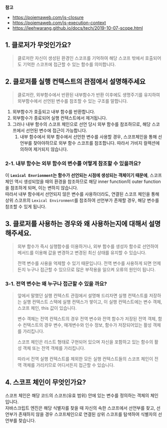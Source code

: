 **참고**

- https://poiemaweb.com/js-closure
- https://poiemaweb.com/js-execution-context
- https://leehwarang.github.io/docs/tech/2019-10-07-scope.html



## 1. 클로저가 무엇인가요?

> 클로저란 자신이 생성된 환경인 스코프를 기억하여 해당 스코프 밖에서 호출되어도 기억한 스코프에 접근할 수 있는 함수를 의미합니다.

## 2. 클로저를 실행 컨텍스트의 관점에서 설명해주세요

> 클로저란, 외부함수에서 반환된 내부함수가 반환 이후에도 생명주기를 유지하여 외부함수에서 선언된 변수를 참조할 수 있는 구조를 말합니다.

1. 외부함수가 호출되고 내부 함수를 반환합니다.
2. 외부함수가 종료되어 실행 컨텍스트에서 제거됩니다.
3. 그러나 내부 함수의 스코프 체인으로 선언 당시 외부 함수를 참조하므로, 해당 스코프에서 선언된 변수에 접근이 가능합니다. 
   1. 내부 함수에서 외부 함수에서 선언한 변수를 사용할 경우, 스코프체인을 통해 선언부를 찾아야하므로 외부 함수 스코프를 참조합니다. 따라서 가비지 컬렉션에 의하여 제거되지 않습니다.



### 2-1. 내부 함수는 외부 함수의 변수를 어떻게 참조할 수 있을까요?

이 **`Lexical Envrionment`는 함수가 선언되는 시점에 생성되는 객체이기 때문에**, 스코프 체인 역시 생성되었을 때의 환경을 참조하므로 해당 inner function의 outer function을 참조하게 되며, 이는 변하지 않습니다.  
따라서 내부 함수에서 선언되지 않은 변수를 사용하더라도, 연결된 스코프 체인을 통해 상위 스코프의 `Lexical Environment`를 참조하여 선언부가 존재할 경우, 해당 변수를 참조할 수 있게 됩니다.


## 3. 클로저를 사용하는 경우와 왜 사용하는지에 대해서 설명해주세요.

> 외부 함수가 즉시 실행함수를 이용하거나, 외부 함수를 생성자 함수로 선언하여 메서드를 이용해 값을 변경하고 변경된 최신 상태를 유지할 수 있습니다.
>
> 전역 변수를 사용을 억제할 수 있기 때문입니다.
> 전역 변수를 사용하게 되면 언제든지 누구나 접근할 수 있으므로 많은 부작용을 일으켜 오류의 원인이 됩니다.

### 3-1. 전역 변수는 왜 누구나 접근할 수 있을 까요?

> 앞에서 말했던 실행 컨텍스트 관점에서 설명해 드리자면 실행 컨텍스트를 저장하는 실행 컨텍스트 스택에 실행 컨텍스가 쌓이고, 이 실행 컨텍스트에는 변수 객체, 스코프 체인, this 값이 있습니다.
>
> 변수 객체는 전역 컨텍스트의 경우 전역 변수와 전역 함수가 저장된 전역 객체, 함수 컨텍스트의 경우 변수, 매개변수와 인수 정보, 함수가 저장되어있는 활성 객체를 가리킵니다.
>
> 스코프 체인은 리스트 형태로 구현되어 있으며 자신을 포함하고 있는 함수의 활성 객체 또는 전역 객체를 가리킵니다.
>
> 따라서 전역 실행 컨텍스트를 제외한 모든 실행 컨텍스트들의 스코프 체인이 전역 객체를 가리키므로 어디서든지 접근할 수 있습니다.

## 4. 스코프 체인이 무엇인가요?

스코프 체인은 해당 코드의 스코프(유효 범위) 안에 있는 변수를 정의하는 객체의 체인입니다.  
자바스크립트 엔진은 해당 식별자를 찾을 때 자신의 속한 스코프에서 선언부를 찾고, 선언부가 존재하지 않을 경우 스코프체인으로 연결된 상위 스코프를 탐색하여 식별자의 선언부를 찾습니다.